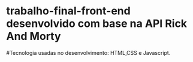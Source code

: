 # trabalho-final-front-end desenvolvido com base na API Rick And Morty
#Tecnologia usadas no desenvolvimento: HTML,CSS e Javascript.
